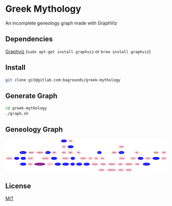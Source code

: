 # Greek Mythology
An incomplete geneology graph made with GraphViz

## Dependencies
[Graphviz](http://www.graphviz.org/) (`sudo apt-get install graphviz` or `brew install graphviz`)

## Install
```bash
git clone git@gitlab.com:bagrounds/greek-mythology
```

## Generate Graph
```bash
cd greek-mythology
./graph.sh
```

## Geneology Graph
![Greek Gods Geneology Graph](gods.svg)

## License
[MIT](LICENSE)
